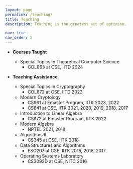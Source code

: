 ```yaml
---
layout: page
permalink: /teaching/
title: Teaching
description: Teaching is the greatest act of optimism.

nav: true
nav_order: 5
---
```

* __Courses Taught__
  
  	* Special Topics in Theoretical Computer Science
  	  	* COL863 at CSE, IITD 2024
  	  	  
* __Teaching Assistance__
  
  	* Special Topics in Cryptography
  		* COL872 at CSE, IITD 2023
	* Modern Cryptology
		* CS961 at Emaster Program, IITK 2023, 2022
		* CS641 at CSE, IITK 2021, 2020, 2019, 2018, 2017
	* Introduction to Linear Algebra
		* CS972 at Emaster Program, IITK 2022
	* Modern Algebra
		* NPTEL 2021, 2018
  	* Algorithms II
  	  	* CS345 at CSE, IITK 2018   
	* Data Structures and Algorithms
		* ESO207 at CSE, IITK 2019, 2018, 2017
	* Operating Systems Laboratory
   		* CS3092D at CSE, NITC 2016
